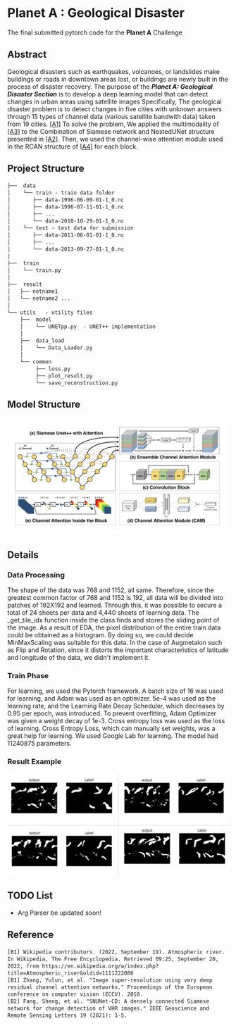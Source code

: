 # Planet A : Geological Disaster

The final submitted pytorch code for the **Planet A** Challenge

## Abstract
Geological disasters such as earthquakes, volcanoes, or landslides make buildings or roads in downtown areas lost, 
or buildings are newly built in the process of disaster recovery. 
The purpose of the ***Planet A: Geological Disaster Section*** is to develop a deep learning model that can detect 
changes in urban areas using satellite images
Specifically, The geological disaster problem is to detect changes in five cities with unknown answers through  15 types
of channel data (various satellite bandwith data) taken from 19 cities. [[A1]](##Reference) To solve the problem, We 
applied the multimodality of [[A3]](##Reference) to the Combination of Siamese network and NestedUNet structure 
presented in [[A2]](##Reference). Then, we used the channel-wise attention module used in the RCAN structure of 
[[A4]](##Reference) for each block.

## Project Structure
```
├──  data
│    └── train - train data folder
│       ├── data-1996-06-09-01-1_0.nc
│       ├── data-1996-07-11-01-1_0.nc
│       ├── ...
│       └── data-2010-10-29-01-1_0.nc
│    └── test - test data for submission
│       ├── data-2011-06-01-01-1_0.nc
│       ├── ...
│       └── data-2013-09-27-01-1_0.nc 
|
├──  train  
│    └── train.py
│
├──  result
│   ├── netname1    
│   └── netname2 ...
│
└── utils   - utility files  
    ├──  model  
    │    └── UNETpp.py  - UNET++ implementation
    │
    ├──  data_load  
    │    └── Data_Loader.py
    │    
    └── common
         ├── loss.py
         ├── plot_result.py
         └── save_reconstruction.py 
```

## Model Structure
![model](../img/model.png)

## Details

### Data Processing
The shape of the data was 768 and 1152, all same. Therefore, since the greatest common factor of 768 and 1152
is 192, all data will be divided into patches of 192X192 and learned. Through this, it was possible to secure a total
of 24 sheets per data and 4,440 sheets of learning data. The _get_tile_idx function inside the class finds and stores
the sliding point of the image. As a result of EDA, the pixel distribution of the entire train data could be obtained 
as a histogram. By doing so, we could decide MinMaxScaling was suitable for this data. In the case of Augmetaion such 
as Flip and Rotation, since it distorts the important characteristics of latitude and longitude of the data, we didn't
implement it.

### Train Phase

For learning, we used the Pytorch framework. A batch size of 16 was used for learning, and Adam was used as an
optimizer. 5e-4 was used as the learning rate, and the Learning Rate Decay Scheduler, which decreases by 0.95 per
epoch, was introduced. To prevent overfitting, Adam Optimizer was given a weight decay of 1e-3. Cross entropy loss
was used as the loss of learning. Cross Entropy Loss, which can manually set weights, was a great help for learning.
We used Google Lab for learning. The model had 11240875 parameters.

### Result Example

![model](../img/climate_result.png)

## TODO List
- Arg Parser be updated soon!

## Reference
```
[B1] Wikipedia contributors. (2022, September 19). Atmospheric river. In Wikipedia, The Free Encyclopedia. Retrieved 09:25, September 20, 2022, from https://en.wikipedia.org/w/index.php?title=Atmospheric_river&oldid=1111222086
[B1] Zhang, Yulun, et al. "Image super-resolution using very deep residual channel attention networks." Proceedings of the European conference on computer vision (ECCV). 2018.
[B2] Fang, Sheng, et al. "SNUNet-CD: A densely connected Siamese network for change detection of VHR images." IEEE Geoscience and Remote Sensing Letters 19 (2021): 1-5.
```
